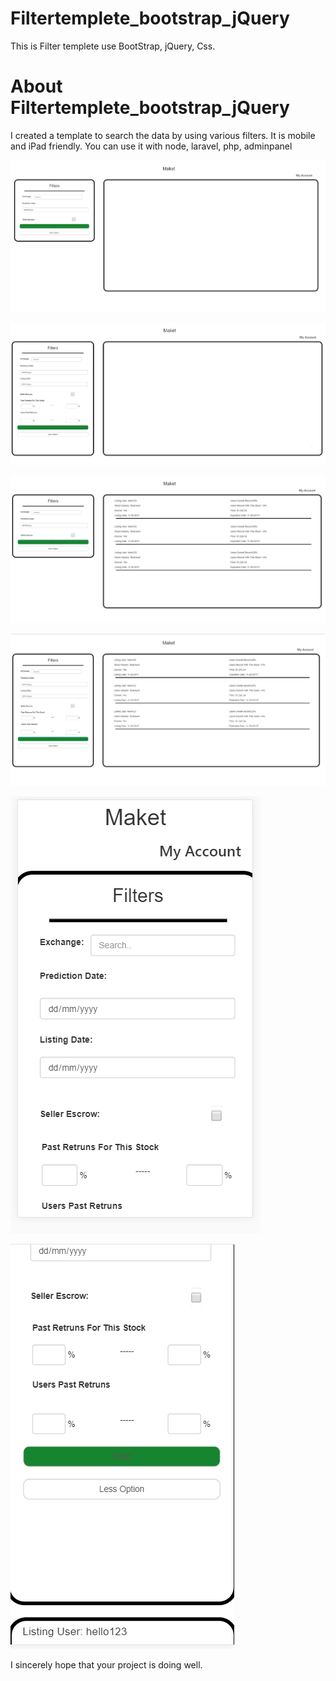 # Filtertemplete_bootstrap_jQuery
This is Filter templete use BootStrap, jQuery, Css.

# About Filtertemplete_bootstrap_jQuery

I created a template to search the data by using various filters.
It is mobile and iPad friendly.
You can use it with node, laravel, php, adminpanel

!["Filtertemplete_bootstrap_jQuery Presentation"](https://github.com/Tiger0409/Filtertemplete_bootstrap_jQuery/blob/master/img/1.PNG "Filtertemplete_bootstrap_jQuery Presentation")

!["Filtertemplete_bootstrap_jQuery Presentation"](https://github.com/Tiger0409/Filtertemplete_bootstrap_jQuery/blob/master/img/2.PNG "Filtertemplete_bootstrap_jQuery Presentation")

!["Filtertemplete_bootstrap_jQuery Presentation"](https://github.com/Tiger0409/Filtertemplete_bootstrap_jQuery/blob/master/img/3.PNG "Filtertemplete_bootstrap_jQuery Presentation")

!["Filtertemplete_bootstrap_jQuery Presentation"](https://github.com/Tiger0409/Filtertemplete_bootstrap_jQuery/blob/master/img/4.PNG "Filtertemplete_bootstrap_jQuery Presentation")

!["Filtertemplete_bootstrap_jQuery Presentation"](https://github.com/Tiger0409/Filtertemplete_bootstrap_jQuery/blob/master/img/5.PNG "Filtertemplete_bootstrap_jQuery Presentation")

!["Filtertemplete_bootstrap_jQuery Presentation"](https://github.com/Tiger0409/Filtertemplete_bootstrap_jQuery/blob/master/img/6.PNG "Filtertemplete_bootstrap_jQuery Presentation")

I sincerely hope that your project is doing well.
